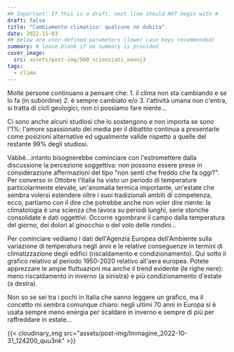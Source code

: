 ```yaml
---
## Important: If this is a draft, next line should NOT begin with #
draft: false
title: "Cambiamento climatico: qualcuno ne dubita"
date: 2022-11-03
## below are user-defined parameters (lower case keys recommended)
summary: # leave blank if no summary is provided
cover_image:
  src: assets/post-img/500_scienziati_oeooj3
tags:
  - clima
---
```



Molte persone continuano a pensare che: 1. il clima non sta cambiando e
se lo fa (in subordine) 2. è sempre cambiato e/o 3. l\'attività umana
non c\'entra, si tratta di cicli geologici, non ci possiamo fare
niente...

<!--more-->

Ci sono anche alcuni studiosi che lo sostengono e non importa
se sono l'1%: l\'amore spassionato dei media per il dibattito continua a
presentarle come posizioni alternative ed ugualmente valide rispetto a
quelle del restante 99% degli studiosi.

Vabbè...intanto bisognerebbe cominciare con l'estromettere dalla
discussione la percezione soggettiva: non possono essere prese in
considerazione affermazioni del tipo \"non senti che freddo che fa
oggi?\". Per converso in Ottobre l'Italia ha visto un periodo di
temperature particolarmente elevate, un'anomalia termica importante,
un'estate che sembra volersi estendere oltre i suoi tradizionali ambiti
di competenza, ecco, partiamo con il dire che potrebbe anche non voler
dire niente: la climatologia è una scienza che lavora su periodi lunghi,
serie storiche consolidate e dati oggettivi. Occorre sgombrare il campo
dalla temperatura del giorno, dei dolori al ginocchio o del volo delle
rondini...

Per cominciare vediamo i dati dell\'Agenzia Europea dell\'Ambiente sulla
variazione di temperatura negli anni e le relative conseguenze in
termini di climatizzazione degli edifici (riscaldamento e
condizionamento). Qui sotto il grafico relativo al periodo 1950-2020
relativo all\'aera europea. Potete apprezzare le ampie fluttuazioni ma
anche il trend evidente (le righe nere): meno riscaldamento in inverno
(a sinistra) e più condizionamento d\'estate (a destra).

Non so se sei tra i pochi in Italia che sanno leggere un grafico, ma il
concetto mi sembra comunque chiaro: negli ultimi 70 anni in Europa si è
usata sempre meno energia per scaldare in inverno e sempre di più per
raffreddare in estate...

{{< cloudinary_img src="assets/post-img/Immagine_2022-10-31_124200_quu3nk" >}}

<!--
  created 2022-11-03 20:28:11.782839 +0100 CET m=+0.032878042
-->